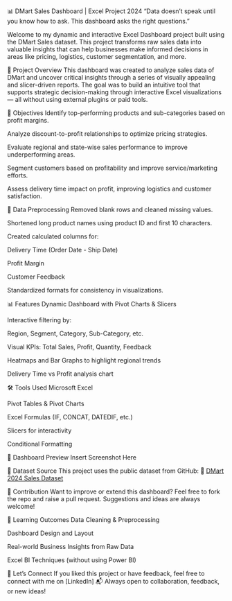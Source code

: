 📊 DMart Sales Dashboard | Excel Project 2024
“Data doesn’t speak until you know how to ask. This dashboard asks the right questions.”

Welcome to my dynamic and interactive Excel Dashboard project built using the DMart Sales dataset. This project transforms raw sales data into valuable insights that can help businesses make informed decisions in areas like pricing, logistics, customer segmentation, and more.

📌 Project Overview
This dashboard was created to analyze sales data of DMart and uncover critical insights through a series of visually appealing and slicer-driven reports. The goal was to build an intuitive tool that supports strategic decision-making through interactive Excel visualizations — all without using external plugins or paid tools.

🎯 Objectives
Identify top-performing products and sub-categories based on profit margins.

Analyze discount-to-profit relationships to optimize pricing strategies.

Evaluate regional and state-wise sales performance to improve underperforming areas.

Segment customers based on profitability and improve service/marketing efforts.

Assess delivery time impact on profit, improving logistics and customer satisfaction.

🔄 Data Preprocessing
Removed blank rows and cleaned missing values.

Shortened long product names using product ID and first 10 characters.

Created calculated columns for:

Delivery Time (Order Date - Ship Date)

Profit Margin

Customer Feedback

Standardized formats for consistency in visualizations.

📊 Features
Dynamic Dashboard with Pivot Charts & Slicers

Interactive filtering by:

Region, Segment, Category, Sub-Category, etc.

Visual KPIs: Total Sales, Profit, Quantity, Feedback

Heatmaps and Bar Graphs to highlight regional trends

Delivery Time vs Profit analysis chart

🛠 Tools Used
Microsoft Excel

Pivot Tables & Pivot Charts

Excel Formulas (IF, CONCAT, DATEDIF, etc.)

Slicers for interactivity

Conditional Formatting

📸 Dashboard Preview
Insert Screenshot Here

📁 Dataset Source
This project uses the public dataset from GitHub:
🔗 [DMart 2024 Sales Dataset](https://github.com/harshchaudhary01/DMart-Sales-Dashboard-Excel-Project/blob/main/DMart%20Data%20Store%20(version%202).xlsb.xlsx)

🤝 Contribution
Want to improve or extend this dashboard? Feel free to fork the repo and raise a pull request. Suggestions and ideas are always welcome!

🧠 Learning Outcomes
Data Cleaning & Preprocessing

Dashboard Design and Layout

Real-world Business Insights from Raw Data

Excel BI Techniques (without using Power BI)

📢 Let’s Connect
If you liked this project or have feedback, feel free to connect with me on [LinkedIn]
📬 Always open to collaboration, feedback, or new ideas!

